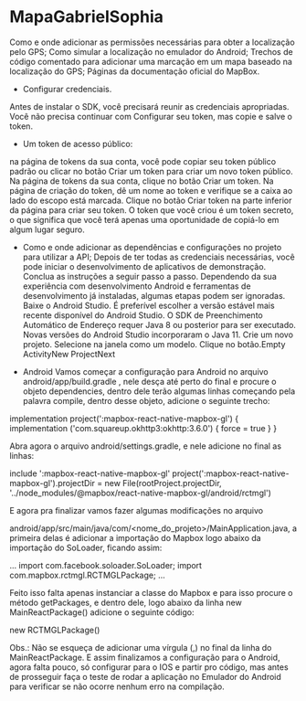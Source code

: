 # MapaGabrielSophia

Como e onde adicionar as permissões necessárias para obter a localização pelo GPS;
Como simular a localização no emulador do Android;
Trechos de código comentado para adicionar uma marcação em um mapa baseado na localização do GPS;
Páginas da documentação oficial do MapBox.


- Configurar credenciais.
  
Antes de instalar o SDK, você precisará reunir as credenciais apropriadas. Você não precisa continuar com Configurar seu token, mas copie e salve o token.

- Um token de acesso público:
  
na página de tokens da sua conta, você pode copiar seu token público padrão ou clicar no botão Criar um token para criar um novo token público.
Na página de tokens da sua conta, clique no botão Criar um token.
Na página de criação do token, dê um nome ao token e verifique se a caixa ao lado do escopo está marcada.
Clique no botão Criar token na parte inferior da página para criar seu token.
O token que você criou é um token secreto, o que significa que você terá apenas uma oportunidade de copiá-lo em algum lugar seguro.

- Como e onde adicionar as dependências e configurações no projeto para utilizar a API;
Depois de ter todas as credenciais necessárias, você pode iniciar o desenvolvimento de aplicativos de demonstração. Conclua as instruções a seguir passo a passo. Dependendo da sua experiência com desenvolvimento Android e ferramentas de desenvolvimento já instaladas, algumas etapas podem ser ignoradas.
Baixe o Android Studio. É preferível escolher a versão estável mais recente disponível do Android Studio. O SDK de Preenchimento Automático de Endereço requer Java 8 ou posterior para ser executado. Novas versões do Android Studio incorporaram o Java 11.
Crie um novo projeto. Selecione na janela como um modelo. Clique no botão.Empty ActivityNew ProjectNext

- Android
Vamos começar a configuração para Android no arquivo android/app/build.gradle , nele desça até perto do final e procure o objeto dependencies, dentro dele terão algumas linhas começando pela palavra compile, dentro desse objeto, adicione o seguinte trecho:

implementation project(':mapbox-react-native-mapbox-gl') {
  implementation ('com.squareup.okhttp3:okhttp:3.6.0') {
    force = true
  }
}

Abra agora o arquivo android/settings.gradle, e nele adicione no final as linhas:

include ':mapbox-react-native-mapbox-gl'
project(':mapbox-react-native-mapbox-gl').projectDir = new File(rootProject.projectDir, '../node_modules/@mapbox/react-native-mapbox-gl/android/rctmgl')

E agora pra finalizar vamos fazer algumas modificações no arquivo

android/app/src/main/java/com/<nome_do_projeto>/MainApplication.java, a primeira delas é adicionar a importação do Mapbox logo abaixo da importação do SoLoader, ficando assim:

...
import com.facebook.soloader.SoLoader;
import com.mapbox.rctmgl.RCTMGLPackage;
...

Feito isso falta apenas instanciar a classe do Mapbox e para isso procure o método getPackages, e dentro dele, logo abaixo da linha new MainReactPackage() adicione o seguinte código:

new RCTMGLPackage()

Obs.: Não se esqueça de adicionar uma  vírgula (,) no final da linha do MainReactPackage.
E assim finalizamos a configuração para o Android, agora falta pouco, só configurar para o IOS e partir pro código, mas antes de prosseguir faça o teste de rodar a aplicação no Emulador do Android para verificar se não ocorre nenhum erro na compilação.
